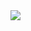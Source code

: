 <img src="https://capsule-render.vercel.app/api?type=Waving&color=0f4c819&height=300&section=header&text=Welcome&desc=Hello%20Kdonghs%20portfolio&fontSize=70&fontColor=f4f5f0&fontAlign=80&fontAlignY=40&descAlign=80&descAlignY=50" />
